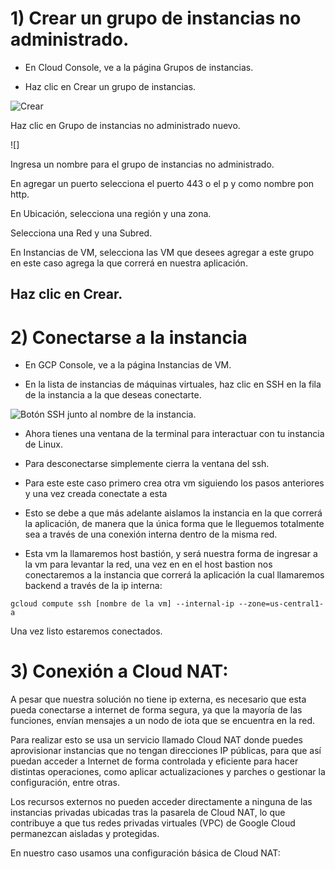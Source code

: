 # 1) Crear un grupo de instancias no administrado.


* En Cloud Console, ve a la página Grupos de instancias.

[](https://console.cloud.google.com/compute/instanceGroups/list?authuser=0&project=guminator&instanceGroupsTablesize=50)

* Haz clic en Crear un grupo de instancias.

![Crear](images/G2.png)

 Haz clic en Grupo de instancias no administrado nuevo.
 
 ![]

Ingresa un nombre para el grupo de instancias no administrado.

En agregar un puerto selecciona el puerto 443 o el p y como nombre pon http.

En Ubicación, selecciona una región y una zona.

Selecciona una Red y una Subred.

En Instancias de VM, selecciona las VM que desees agregar a este grupo en este caso agrega la que correrá en nuestra aplicación.

Haz clic en Crear.
---

# 2) Conectarse a la instancia

- En GCP Console, ve a la página Instancias de VM.

- En la lista de instancias de máquinas virtuales, haz clic en SSH en la fila de la instancia a la que deseas conectarte.



![Botón SSH junto al nombre de la instancia.](https://cloud.google.com/docs/images/establish-ssh-connection-1.png?hl=es-419)

- Ahora tienes una ventana de la terminal para interactuar con tu instancia de Linux.

- Para desconectarse simplemente cierra la ventana del ssh.

- Para este este caso primero crea otra vm siguiendo los pasos anteriores y una vez creada conectate a esta

- Esto se debe  a que más adelante aislamos la instancia en la que correrá la aplicación, de manera que la única forma que le lleguemos totalmente sea a través de una conexión interna dentro de la misma red.

- Esta vm la llamaremos host bastión, y será nuestra forma de ingresar a la vm para levantar la red, una vez en en el host bastion nos conectaremos a la instancia que correrá la aplicación la cual llamaremos backend a través de la ip interna:



```
gcloud compute ssh [nombre de la vm] --internal-ip --zone=us-central1-a
```
Una vez listo  estaremos conectados.


# 3) Conexión a Cloud NAT:

A pesar que nuestra solución no tiene ip externa, es necesario que esta pueda conectarse a internet de forma segura, ya que la mayoría de las funciones, envían mensajes a un nodo de iota que se encuentra en la red.

Para realizar esto se usa un servicio llamado Cloud NAT  donde puedes aprovisionar instancias que no tengan direcciones IP públicas, para que así puedan acceder a Internet de forma controlada y eficiente para hacer distintas operaciones, como aplicar actualizaciones y parches o gestionar la configuración, entre otras. 

Los recursos externos no pueden acceder directamente a ninguna de las instancias privadas ubicadas tras la pasarela de Cloud NAT, lo que contribuye a que tus redes privadas virtuales (VPC) de Google Cloud permanezcan aisladas y protegidas.


En nuestro caso usamos una configuración básica de  Cloud NAT:
